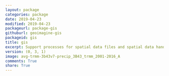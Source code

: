 ```yaml
---
layout: package
categories: package
date: 2019-04-23
modified: 2019-04-23
packageurl: package-gis
githuburl: geoimagine-gis
packageid: gis
title: gis
excerpt: Support processes for spatial data files and spatial data handling. Both vector and raster processes are supported.
version: (0, 3, 1)
image: avg-trmm-3b43v7-precip_3B43_trmm_2001-2016_A
comments: True
share: True
---
```

